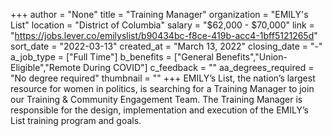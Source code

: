 +++
author = "None"
title = "Training Manager"
organization = "EMILY's List"
location = "District of Columbia"
salary = "$62,000 - $70,000"
link = "https://jobs.lever.co/emilyslist/b90434bc-f8ce-419b-acc4-1bff5121265d"
sort_date = "2022-03-13"
created_at = "March 13, 2022"
closing_date = "-"
a_job_type = ["Full Time"]
b_benefits = ["General Benefits","Union-Eligible","Remote During COVID"]
c_feedback = ""
aa_degrees_required = "No degree required"
thumbnail = ""
+++
EMILY’s List, the nation’s largest resource for women in politics, is searching for a Training Manager to join our Training & Community Engagement Team. The Training Manager is responsible for the design, implementation and execution of the EMILY’s List training program and goals. 